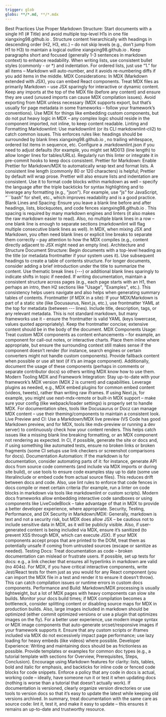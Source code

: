 ```yaml
---
trigger: glob
globs: **/*.md, **/*.mdx
---
```


Best Practices
Use Proper Markdown Structure: Start documents with a single H1 (# Title) and avoid multiple top-level H1s in one file
xiangxing98.github.io
. Structure content hierarchically with headings in descending order (H2, H3, etc.) – do not skip levels (e.g., don’t jump from H1 to H3) to maintain a logical outline
xiangxing98.github.io
. Keep paragraphs short and focused (generally 1-3 sentences in markdown context) to enhance readability. When writing lists, use consistent bullet styles (commonly - or *) and indentation. For ordered lists, just use “1.” for all items – Markdown will auto-number, and it avoids re-numbering diffs if you add items in the middle.
MDX Considerations: In MDX (Markdown extended with JSX), you can embed React components. Treat MDX files as primarily Markdown – use JSX sparingly for interactive or dynamic content. Keep any imports at the top of the MDX file (before any content) and ensure they are used (unused imports can cause MDX compilation issues). Avoid exporting from MDX unless necessary (MDX supports export, but that’s usually for page metadata in some frameworks – follow your framework’s conventions). Use MDX for things like embedding custom components, but do not put heavy logic in MDX – any complex logic should reside in the component imported, not inline, to keep content readable.
Linting and Formatting
Markdownlint: Use markdownlint (or its CLI markdownlint-cli2) to catch common issues. This enforces rules like: headings should be surrounded by blank lines
xiangxing98.github.io
, no trailing whitespace, ordered list items in sequence, etc. Configure a .markdownlint.json if you need to adjust defaults (for example, you might set MD013 (line length) to allow longer lines for tables/URLs). Regularly run this linter or integrate it in pre-commit hooks to keep docs consistent.
Prettier for Markdown: Enable Prettier for Markdown/MDX to automatically wrap text and format lists. A consistent line length (commonly 80 or 120 characters) is helpful; Prettier by default will wrap prose. Prettier will also ensure lists and indentation are consistent. Use it to format code blocks within markdown as well – specify the language after the triple backticks for syntax highlighting and to leverage any formatting (e.g., "json"). For example, use “js” for JavaScript, “```bash” for shell, etc., which improves readability and is a good practice.
Blank Lines and Spacing: Ensure you leave a blank line before and after headings, lists, blockquotes, and code fences
xiangxing98.github.io
. This spacing is required by many markdown engines and linters (it also makes the raw markdown easier to read). Also, no multiple blank lines in a row – one blank line is enough to separate sections (markdownlint will flag multiple consecutive blank lines as well). In MDX, when mixing JSX and Markdown, you often need blank lines or explicit line breaks to separate them correctly – pay attention to how the MDX compiles (e.g., content directly adjacent to JSX might need an empty line).
Architecture and Structure
Document Structure: Begin documents with a top-level heading as the title (or metadata frontmatter if your system uses it). Use subsequent headings to create a table of contents structure. For longer documents, consider adding a brief introduction under the title to summarize the content. Use thematic break lines (---) or additional blank lines sparingly to indicate shifts in topic if needed. If writing documentation, maintain a consistent structure across pages (e.g., each page starts with an H1, then perhaps an intro, then H2 sections like "Usage", "Examples", etc.). This consistency helps users navigate and also helps when generating summary tables of contents.
Frontmatter (if MDX in a site): If your MDX/Markdown is part of a static site (like Docusaurus, Next.js, etc.), use frontmatter YAML at the top for metadata (between --- lines). Include title, description, tags, or any relevant metadata. This is not standard markdown, but many frameworks use it – ensure the frontmatter is valid YAML (keys lowercase, values quoted appropriately). Keep the frontmatter concise; extensive content should be in the body of the document.
MDX Components Usage: Treat custom MDX components as content enhancements – for example, an <Alert> component for call-out notes, or interactive charts. Place them inline where appropriate, but ensure the surrounding context still makes sense if the component doesn’t render (for instance, search engines or certain converters might not handle custom components). Provide fallback content when possible or use alt text (if it’s an image component). Additionally, document the usage of these components (perhaps in comments or separate contributor docs) so others writing MDX know how to use them.
Modern Tooling
MDX and Framework Integration: Stay up-to-date with your framework’s MDX version (MDX 2 is current) and capabilities. Leverage plugins as needed, e.g., MDX embed plugins for common embed content (videos, tweets), rather than writing raw iframes. If using Next.js, for example, you might use next-mdx-remote or built-in MDX support – make sure your config (like webpack/loader settings) is properly set to handle MDX. For documentation sites, tools like Docusaurus or Docz can manage MDX content – use their theming/components to maintain a consistent look.
Live Preview and CI: Use a Markdown/MDX live preview (VS Code has good Markdown preview, and for MDX, tools like mdx-preview or running a dev server) to continuously check how your content renders. This helps catch issues like a missing blank line breaking formatting, or an MDX component not rendering as expected. In CI, if possible, generate the site or docs and, if using something like automated tests, ensure no broken links or broken fragments (some CI setups use link checkers or screenshot comparisons for docs).
Documentation Automation: If the markdown is for documentation, consider automating parts of it: for instance, generate API docs from source code comments (and include via MDX imports or during site build), or use tools to ensure code examples stay up to date (some use literalinclude or embed code from actual source files). This reduces drift between docs and code. Also, use lint rules to enforce that code fences in docs compile or meet certain criteria (for example, run a linter on code blocks in markdown via tools like markdownlint or custom scripts). Modern docs frameworks allow embedding interactive code sandboxes or using components like LiveCodeBlock – take advantage of that in MDX to provide a better developer experience, where appropriate.
Security, Testing, Performance, and DX
Security in Markdown/MDX: Generally, markdown is text and not a security risk, but MDX does allow JSX – be cautious not to include sensitive data in MDX, as it will be publicly visible. Also, if user-generated content is being included via MDX, ensure it’s sanitized (to prevent XSS through MDX, which can execute JSX). If your MDX components accept props that are printed to the DOM, treat them as potentially unsafe if coming from untrusted sources (escape or sanitize as needed).
Testing Docs: Treat documentation as code – broken documentation can mislead or frustrate users. If possible, set up tests for docs: e.g., a link checker that ensures all hyperlinks in markdown are valid (no 404s). For MDX, if you have critical interactive components, write Jest/React tests for them just as you would for any React component (you can import the MDX file in a test and render it to ensure it doesn’t throw). This can catch compilation issues or runtime errors in custom docs components.
Performance and Build: Markdown/MDX processing is usually lightweight, but a lot of MDX pages with heavy components can slow site builds. Monitor your docs build times; if MDX compilation becomes a bottleneck, consider splitting content or disabling source maps for MDX in production builds. Also, large images included in markdown should be optimized (either commit optimized versions or use a plugin that optimizes images on the fly). For a better user experience, use modern image syntax or MDX image components that auto-generate srcset/responsive images if your framework supports it. Ensure that any custom scripts or iframes included via MDX do not excessively impact page performance; use lazy loading for heavy embeds (like videos) where possible.
Developer Experience: Writing and maintaining docs should be as frictionless as possible. Provide templates or examples for common doc types (e.g., a tutorial template with sections for Overview, Prerequisites, Steps, Conclusion). Encourage using Markdown features for clarity: lists, tables, bold and italic for emphasis, and backticks for inline code or fenced code blocks for code snippets. Enforce a policy that any code in docs is actual, working code – ideally, have someone run it or test it when updating docs (nothing is worse than a tutorial that doesn’t actually work). If documentation is versioned, clearly organize version directories or use tools to version docs so that it’s easy to update the latest while keeping old versions archived. In summary, treat documentation with the same care as source code: lint it, test it, and make it easy to update – this ensures it remains an up-to-date and trustworthy resource.
